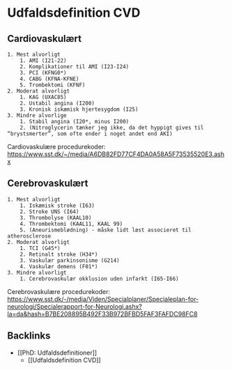 # Udfaldsdefinition CVD
## Cardiovaskulært
	1. Mest alvorligt
		1. AMI (I21-22)
		2. Komplikationer til AMI (I23-I24) 
		3. PCI (KFNG0*)
		4. CABG (KFNA-KFNE)
		5. Trombektomi (KFNF)
	2. Moderat alvorligt
		1. KAG (UXAC85)
		2. Ustabil angina (I200)
		3. Kronisk iskæmisk hjertesygdom (I25)
	3. Mindre alvorlige
		1. Stabil angina (I20*, minus I200)
		2. (Nitroglycerin tænker jeg ikke, da det hyppigt gives til “brystsmerter”, som ofte ender i noget andet end AKI)

Cardiovaskulære procedurekoder: https://www.sst.dk/~/media/A6DB82FD77CF4DA0A58A5F73535520E3.ashx

## Cerebrovaskulært
	1. Mest alvorligt
		1. Iskæmisk stroke (I63)
		2. Stroke UNS (I64)
		3. Thrombolyse (KAAL10)
		4. Thrombektomi (KAAL11, KAAL 99)
		5. (Aneurismeblødning) - måske lidt løst associeret til atherosclerose
	2. Moderat alvorligt
		1. TCI (G45*)
		2. Retinalt stroke (H34*)
		3. Vaskulær parkinsonisme (G214)
		4. Vaskulær demens (F01*)
	3. Mindre alvorligt
		1. Cerebrovaskulær okklusion uden infarkt (I65-I66)

Cerebrovaskulære procedurekoder: https://www.sst.dk/-/media/Viden/Specialplaner/Specialeplan-for-neurologi/Specialerapport-for-Neurologi.ashx?la=da&hash=B7BE208895B492F33B972BFBD5FAF3FAFDC98FC8

## Backlinks
* [[PhD: Udfaldsdefinitioner]]
	* [[Udfaldsdefinition CVD]]

<!-- {BearID:35F98BBE-A778-47E8-82A9-C4B2368AE0F5-42250-000052CA63379E4B} -->
